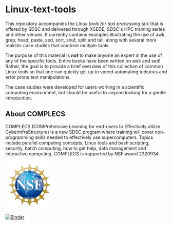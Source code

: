 # Linux-text-tools

This repository accompanies the *Linux tools for text processing* talk
that is offered by SDSC and delivered through XSEDE, SDSC's HPC
training series and other venues. It currently contains examples
illustrating the use of awk, grep, head, paste, sed, sort, shuf, split and
tail, along with several more realistic case studies that combine
multiple tools.

The purpose of this material is ***not*** to make anyone an expert in
the use of any of the specific tools. Entire books have been written
on awk and sed! Rather, the goal is to provide a brief overview of
this collection of common Linux tools so that one can quickly get up
to speed automating tediuous and error prone text manipulations.

The case studies were developed for users working in a scientific
computing environment, but should be useful to anyone looking for a
gentle introduction.

## About COMPLECS

COMPLECS (COMPrehensive Learning for end-users to Effectively utilize
CyberinfraStructure) is a new SDSC program where training will cover
non-programming skills needed to effectively use
supercomputers. Topics include parallel computing concepts, Linux
tools and bash scripting, security, batch computing, how to get help,
data management and interactive computing. COMPLECS is supported by
NSF award 2320934.

<img src="./images/NSF_Official_logo_Med_Res_600ppi.png" alt="drawing" width="150"/>

[![Binder](https://mybinder.org/badge_logo.svg)](https://mybinder.org/v2/gh/sdsc-complecs/Linux-text-tools/HEAD)
